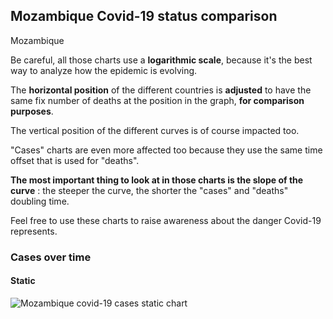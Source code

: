## Mozambique Covid-19 status comparison 

Mozambique



Be careful, all those charts use a **logarithmic scale**, because it's the best way to analyze how the epidemic is evolving.
 
The **horizontal position** of the different countries is **adjusted** to have the same fix number of deaths at the position in the graph, **for comparison purposes**.

The vertical position of the different curves is of course impacted too.

"Cases" charts are even more affected too because they use the same time offset that is used for "deaths".

**The most important thing to look at in those charts is the slope of the curve** : the steeper the curve, the shorter the "cases" and "deaths" doubling time.

Feel free to use these charts to raise awareness about the danger Covid-19 represents. 


 
### Cases over time
 
#### Static
![Mozambique covid-19 cases static chart](https://raw.githubusercontent.com/madlag/coronavirus_study/master/notebooks/graphs/2020-04-02/countries/Mozambique/2020-04-02_Mozambique_cases.png "Mozambique covid-19 cases static chart")   


